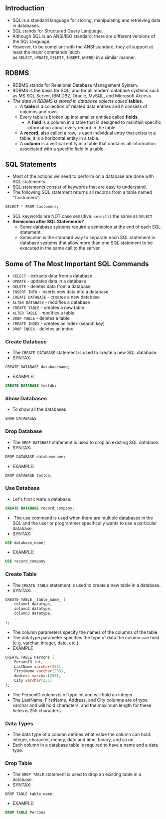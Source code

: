 ## Introduction
- SQL is a standard language for storing, manipulating and retrieving data in databases.
- SQL stands for Structured Query Language.
- Although SQL is an ANSI/ISO standard, there are different versions of the SQL language.
- However, to be compliant with the ANSI standard, they all support at least the major commands (such as `SELECT`, `UPDATE`, `DELETE`, `INSERT`, `WHERE`) in a similar manner.

## RDBMS
- RDBMS stands for Relational Database Management System.
- RDBMS is the basis for SQL, and for all modern database systems such as MS SQL Server, IBM DB2, Oracle, MySQL, and Microsoft Access.
- *The data in RDBMS is stored in database objects called* **tables**. 
	- A **table** is a collection of related data entries and it consists of columns and rows.
	- Every table is broken up into smaller entities called **fields**.
		- A **field** is a column in a table that is designed to maintain specific information about every record in the table.
	- A **record**, also called a row, is each individual entry that exists in a table. It is a horizontal entity in a table.
	- A **column** is a vertical entity in a table that contains all information associated with a specific field in a table.

## SQL Statements
- Most of the actions we need to perform on a database are done with SQL statements.
- SQL statements consist of keywords that are easy to understand.
- The following SQL statement returns all records from a table named "Customers":
```sql
SELECT * FROM Customers;
```
- SQL keywords are NOT case sensitive: `select` is the same as `SELECT`
- **Semicolon after SQL Statements?**
	- Some database systems require a semicolon at the end of each SQL statement.
	- Semicolon is the standard way to separate each SQL statement in database systems that allow more than one SQL statement to be executed in the same call to the server.
## Some of The Most Important SQL Commands
- `SELECT` - extracts data from a database
- `UPDATE` - updates data in a database
- `DELETE` - deletes data from a database
- `INSERT INTO` - inserts new data into a database
- `CREATE DATABASE` - creates a new database
- `ALTER DATABASE` - modifies a database
- `CREATE TABLE` - creates a new table
- `ALTER TABLE` - modifies a table
- `DROP TABLE` - deletes a table
- `CREATE INDEX` - creates an index (search key)
- `DROP INDEX` - deletes an index

### Create Database
- The `CREATE DATABASE` statement is used to create a new SQL database.
- SYNTAX:
```sql
CREATE DATABASE databasename;
```
- EXAMPLE:
```sql
CREATE DATABASE testdb;
```

### Show Databases
- To show all the databases
```sql
SHOW DATABASES
```

### Drop Database
- The `DROP DATABASE` statement is used to drop an existing SQL database.
- SYNTAX:
```sql
DROP DATABASE databasename;
```
- EXAMPLE:
```sql
DROP DATABASE testdb;
```

### Use Database
- Let's first create a database: 
```sql
CREATE DATABASE record_company;
```
-  The use command is used when there are multiple databases in the SQL and the user or programmer specifically wants to use a particular database.
- SYNTAX:
```sql
USE database_name;
```
- EXAMPLE:
```sql
USE record_company
```

### Create Table
- The `CREATE TABLE` statement is used to create a new table in a database.
- SYNTAX:
```sql
CREATE TABLE _table_name_ (  
    column1 datatype,  
    column2 datatype,  
    column3 datatype,  
   ....  
);
```
- The column parameters specify the names of the columns of the table.
- The datatype parameter specifies the type of data the column can hold (e.g. varchar, integer, date, etc.).
- EXAMPLE
```sql
CREATE TABLE Persons (  
    PersonID int,  
    LastName varchar(255),  
    FirstName varchar(255),  
    Address varchar(255),  
    City varchar(255)  
);
```
- The PersonID column is of type int and will hold an integer.
- The LastName, FirstName, Address, and City columns are of type varchar and will hold characters, and the maximum length for these fields is 255 characters.
### Data Types
- The data type of a column defines what value the column can hold: integer, character, money, date and time, binary, and so on.
- Each column in a database table is required to have a name and a data type.
### Drop Table
- The `DROP TABLE` statement is used to drop an existing table in a database.
- SYNTAX:
```sql
DROP TABLE table_name;
```
- EXAMPLE:
```sql
DROP TABLE Persons
```